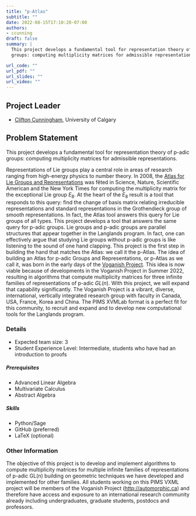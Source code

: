 ```yaml
---
title: "p-Atlas"
subtitle: ""
date: 2022-08-15T17:10:20-07:00
authors:
- ccunning
draft: false
summary: |
  This project develops a fundamental tool for representation theory of p-adic
  groups: computing multiplicity matrices for admissible representations.

url_code: ""
url_pdf: ""
url_slides: ""
url_video: ""
---
```


## Project Leader
  * [Clifton Cunningham](/authors/ccunning/), University of Calgary

## Problem Statement

This project develops a fundamental tool for representation theory of p-adic
groups: computing multiplicity matrices for admissible representations.

Representations of Lie groups play a central role in areas of research ranging
from high-energy physics to number theory. In 2008, the [Atlas for Lie Groups and
Representations](http://atlas.math.umd.edu/) was fêted in Science, Nature,
Scientific American and the New York Times for computing the multiplicity matrix
for the exceptional Lie group $E_8$. At the heart of the $E_8$ result is a tool that
responds to this query: find the change of basis matrix relating irreducible
representations and standard representations in the Grothendieck group of
smooth representations. In fact, the Atlas tool answers this query for Lie
groups of all types. This project develops a tool that answers the same
query for p-adic groups. Lie groups and p-adic groups are parallel
structures that appear together in the Langlands program. In fact, one can
effectively argue that studying Lie groups without p-adic groups is like
listening to the sound of one hand clapping. This project is the first step
in building the hand that matches the Atlas: we call it the p-Atlas. The
idea of building an Atlas for p-adic Groups and Representations, or p-Atlas
as we call it, was born in the early days of the [Voganish
Project](http://automorphic.ca/). This idea is now viable because of
developments in the Voganish Project in Summer 2022, resulting in algorithms
that compute multiplicity matrices for three infinite families of
representations of p-adic $GL(n)$. With this project, we will expand that
capability significantly. The Voganish Project is a vibrant, diverse,
international, vertically integrated research group with faculty in Canada, USA,
France, Korea and China. The PIMS XVMLab format is a perfect fit for this
community, to recruit and expand and to develop new computational tools for the
Langlands program.

### Details
  * Expected team size: 3
  * Student Experience Level: Intermediate, students who have had an
    introduction to proofs
##### Prerequisites
  * Advanced Linear Algebra
  * Multivariate Calculus
  * Abstract Algebra
##### Skills
  * Python/Sage
  * GitHub (preferred)
  * LaTeX (optional)


### Other Information
The objective of this project is to develop and implement algorithms to compute
multiplicity matrices for multiple infinite families of representations of
p-adic GL(n) building on geometric techniques we have developed and implemented
for other families. All students working on this PIMS VXML project will be
members of the Voganish Project (http://automorphic.ca) and therefore have
access and exposure to an international research community already including
undergraduates, graduate students, postdocs and professors.

  
